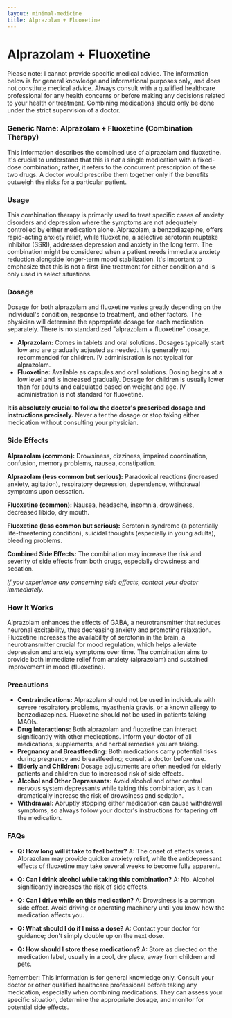 ```yaml
---
layout: minimal-medicine
title: Alprazolam + Fluoxetine
---
```


# Alprazolam + Fluoxetine
Please note: I cannot provide specific medical advice. The information below is for general knowledge and informational purposes only, and does not constitute medical advice.  Always consult with a qualified healthcare professional for any health concerns or before making any decisions related to your health or treatment. Combining medications should only be done under the strict supervision of a doctor.


### Generic Name: Alprazolam + Fluoxetine (Combination Therapy)

This information describes the combined use of alprazolam and fluoxetine.  It's crucial to understand that this is *not* a single medication with a fixed-dose combination; rather, it refers to the concurrent prescription of these two drugs.  A doctor would prescribe them together only if the benefits outweigh the risks for a particular patient.


### Usage

This combination therapy is primarily used to treat specific cases of anxiety disorders and depression where the symptoms are not adequately controlled by either medication alone.  Alprazolam, a benzodiazepine, offers rapid-acting anxiety relief, while fluoxetine, a selective serotonin reuptake inhibitor (SSRI), addresses depression and anxiety in the long term.  The combination might be considered when a patient needs immediate anxiety reduction alongside longer-term mood stabilization. It's important to emphasize that this is not a first-line treatment for either condition and is only used in select situations.


### Dosage

Dosage for both alprazolam and fluoxetine varies greatly depending on the individual's condition, response to treatment, and other factors.  The physician will determine the appropriate dosage for each medication separately.  There is no standardized "alprazolam + fluoxetine" dosage.  


* **Alprazolam:**  Comes in tablets and oral solutions. Dosages typically start low and are gradually adjusted as needed.  It is generally not recommended for children.  IV administration is not typical for alprazolam.
* **Fluoxetine:** Available as capsules and oral solutions.  Dosing begins at a low level and is increased gradually.  Dosage for children is usually lower than for adults and calculated based on weight and age.  IV administration is not standard for fluoxetine.

**It is absolutely crucial to follow the doctor's prescribed dosage and instructions precisely.**  Never alter the dosage or stop taking either medication without consulting your physician.


### Side Effects

**Alprazolam (common):**  Drowsiness, dizziness, impaired coordination, confusion, memory problems, nausea, constipation.

**Alprazolam (less common but serious):**  Paradoxical reactions (increased anxiety, agitation), respiratory depression, dependence, withdrawal symptoms upon cessation.

**Fluoxetine (common):**  Nausea, headache, insomnia, drowsiness, decreased libido, dry mouth.

**Fluoxetine (less common but serious):**  Serotonin syndrome (a potentially life-threatening condition), suicidal thoughts (especially in young adults), bleeding problems.

**Combined Side Effects:**  The combination may increase the risk and severity of side effects from both drugs, especially drowsiness and sedation.

*If you experience any concerning side effects, contact your doctor immediately.*


### How it Works

Alprazolam enhances the effects of GABA, a neurotransmitter that reduces neuronal excitability, thus decreasing anxiety and promoting relaxation.  Fluoxetine increases the availability of serotonin in the brain, a neurotransmitter crucial for mood regulation, which helps alleviate depression and anxiety symptoms over time.  The combination aims to provide both immediate relief from anxiety (alprazolam) and sustained improvement in mood (fluoxetine).


### Precautions

* **Contraindications:**  Alprazolam should not be used in individuals with severe respiratory problems, myasthenia gravis, or a known allergy to benzodiazepines. Fluoxetine should not be used in patients taking MAOIs.
* **Drug Interactions:** Both alprazolam and fluoxetine can interact significantly with other medications.  Inform your doctor of all medications, supplements, and herbal remedies you are taking.
* **Pregnancy and Breastfeeding:** Both medications carry potential risks during pregnancy and breastfeeding; consult a doctor before use.
* **Elderly and Children:**  Dosage adjustments are often needed for elderly patients and children due to increased risk of side effects.
* **Alcohol and Other Depressants:** Avoid alcohol and other central nervous system depressants while taking this combination, as it can dramatically increase the risk of drowsiness and sedation.
* **Withdrawal:** Abruptly stopping either medication can cause withdrawal symptoms, so always follow your doctor's instructions for tapering off the medication.


### FAQs

* **Q: How long will it take to feel better?** A: The onset of effects varies. Alprazolam may provide quicker anxiety relief, while the antidepressant effects of fluoxetine may take several weeks to become fully apparent.

* **Q: Can I drink alcohol while taking this combination?** A: No. Alcohol significantly increases the risk of side effects.

* **Q: Can I drive while on this medication?** A:  Drowsiness is a common side effect.  Avoid driving or operating machinery until you know how the medication affects you.

* **Q:  What should I do if I miss a dose?** A: Contact your doctor for guidance; don't simply double up on the next dose.

* **Q: How should I store these medications?** A: Store as directed on the medication label, usually in a cool, dry place, away from children and pets.


Remember: This information is for general knowledge only. Consult your doctor or other qualified healthcare professional before taking any medication, especially when combining medications. They can assess your specific situation, determine the appropriate dosage, and monitor for potential side effects.
